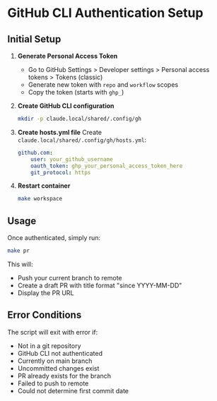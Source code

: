 # GitHub CLI Authentication Setup

## Initial Setup

1. **Generate Personal Access Token**
   - Go to GitHub Settings > Developer settings > Personal access tokens > Tokens (classic)
   - Generate new token with `repo` and `workflow` scopes
   - Copy the token (starts with `ghp_`)

2. **Create GitHub CLI configuration**
   ```bash
   mkdir -p claude.local/shared/.config/gh
   ```

3. **Create hosts.yml file**
   Create `claude.local/shared/.config/gh/hosts.yml`:
   ```yaml
   github.com:
       user: your_github_username
       oauth_token: ghp_your_personal_access_token_here
       git_protocol: https
   ```

4. **Restart container**
   ```bash
   make workspace
   ```

## Usage

Once authenticated, simply run:
```bash
make pr
```

This will:
- Push your current branch to remote
- Create a draft PR with title format "since YYYY-MM-DD"
- Display the PR URL

## Error Conditions

The script will exit with error if:
- Not in a git repository
- GitHub CLI not authenticated
- Currently on main branch
- Uncommitted changes exist
- PR already exists for the branch
- Failed to push to remote
- Could not determine first commit date